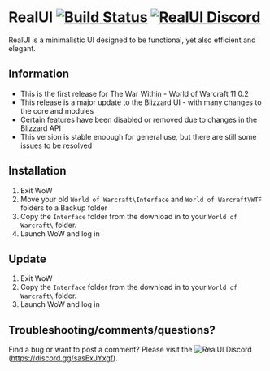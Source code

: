 RealUI
[![Build Status](https://github.com/RealUI/RealUI/workflows/CI/badge.svg)](https://github.com/RealUI/RealUI/actions?query=workflow%3ACI)
[![RealUI Discord](https://img.shields.io/badge/discord-RealUI-7289DA.svg)](https://discord.gg/sasExJYxgf)
======

RealUI is a minimalistic UI designed to be functional, yet also efficient and elegant.

Information
-----------

  * This is the first release for The War Within - World of Warcraft 11.0.2
  * This release is a major update to the Blizzard UI - with many changes to the core and modules
  * Certain features have been disabled or removed due to changes in the Blizzard API
  * This version is stable enoough for general use, but there are still some issues to be resolved


Installation
------------

  1. Exit WoW
  2. Move your old `World of Warcraft\Interface` and `World of Warcraft\WTF` folders to a Backup folder
  3. Copy the `Interface` folder from the download in to your `World of Warcraft\` folder.
  4. Launch WoW and log in


Update
------

  1. Exit WoW
  2. Copy the `Interface` folder from the download in to your `World of Warcraft\` folder.
  3. Launch WoW and log in



Troubleshooting/comments/questions?
-----------------------------------

Find a bug or want to post a comment? Please visit the ![RealUI Discord](https://img.shields.io/badge/discord-RealUI-7289DA.svg)(https://discord.gg/sasExJYxgf).

